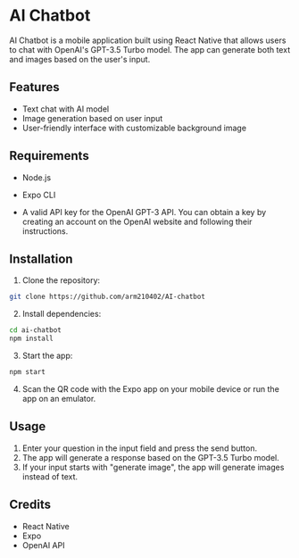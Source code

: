 
# AI Chatbot
AI Chatbot is a mobile application built using React Native that allows users to chat with OpenAI's GPT-3.5 Turbo model. The app can generate both text and images based on the user's input.


## Features

- Text chat with AI model
- Image generation based on user input
- User-friendly interface with customizable background image



## Requirements

- Node.js
- Expo CLI

- A valid API key for the OpenAI GPT-3 API. You can obtain a key by creating an account on the OpenAI website and following their instructions.
## Installation

1. Clone the repository:

```bash
git clone https://github.com/arm210402/AI-chatbot
```
2. Install dependencies:

```bash
cd ai-chatbot
npm install
```
3. Start the app:
```bash
npm start
```
4. Scan the QR code with the Expo app on your mobile device or run the app on an emulator.
## Usage

1. Enter your question in the input field and press the send button.
2. The app will generate a response based on the GPT-3.5 Turbo model.
3. If your input starts with "generate image", the app will generate images instead of text.
## Credits

- React Native
- Expo
- OpenAI API
